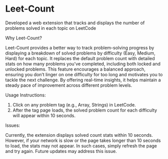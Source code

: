 # Leet-Count
Developed a web extension that tracks and displays the number of problems solved in each topic on LeetCode

Why Leet-Count?

Leet-Count provides a better way to track problem-solving progress by displaying a breakdown of solved problems by difficulty (Easy, Medium, Hard) for each topic. It replaces the default problem count with detailed stats on how many problems you've completed, including both locked and unlocked problems. This feature encourages a balanced approach, ensuring you don’t linger on one difficulty for too long and motivates you to tackle the next challenge. By offering real-time insights, it helps maintain a steady pace of improvement across different problem levels.

Usage Instructions:

1) Click on any problem tag (e.g., Array, Strings) in LeetCode.
2) After the tag page loads, the solved problem count for each difficulty will appear within 10 seconds.

Issues:

Currently, the extension displays solved count stats within 10 seconds. However, if your network is slow or the page takes longer than 10 seconds to load, the stats may not appear. In such cases, simply refresh the page and try again. Future updates may address this issue.
